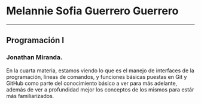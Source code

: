 # Melannie Sofia Guerrero Guerrero
---

## Programación I
### Jonathan Miranda.

En la cuarta materia, estamos viendo lo que es el manejo de interfaces de la programación, líneas de comandos, y funciones básicas puestas en Git y GitHub como parte del conocimiento básico a ver para más adelante, además de ver a profundidad mejor los conceptos de los mismos para estár más familiarizados.

